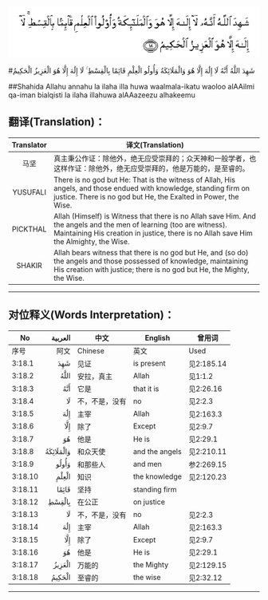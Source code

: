 ![003:018](images/003_018.gif)

#شَهِدَ اللَّهُ أَنَّهُ لَا إِلَٰهَ إِلَّا هُوَ وَالْمَلَائِكَةُ وَأُولُو الْعِلْمِ قَائِمًا بِالْقِسْطِ ۚ لَا إِلَٰهَ إِلَّا هُوَ الْعَزِيزُ الْحَكِيمُ 

##Shahida Allahu annahu la ilaha illa huwa waalmala-ikatu waoloo alAAilmi qa-iman bialqisti la ilaha illahuwa alAAazeezu alhakeemu 

## 翻译(Translation)：

| Translator | 译文(Translation)                                            |
| :--------: | ------------------------------------------------------------ |
|    马坚    | 真主秉公作证：除他外，绝无应受崇拜的；众天神和一般学者，也这样作证：除他外，绝无应受崇拜的，他是万能的，是至睿的。 |
|  YUSUFALI  | There is no god but He: That is the witness of Allah, His angels, and those endued with knowledge, standing firm on justice. There is no god but He, the Exalted in Power, the Wise. |
|  PICKTHAL  | Allah (Himself) is Witness that there is no Allah save Him. And the angels and the men of learning (too are witness). Maintaining His creation in justice, there is no Allah save Him the Almighty, the Wise. |
|   SHAKIR   | Allah bears witness that there is no god but He, and (so do) the angels and those possessed of knowledge, maintaining His creation with justice; there is no god but He, the Mighty, the Wise. |

---

## 对位释义(Words Interpretation)：

| No   | العربية | 中文    | English | 曾用词 |
| ---- | ------: | ------- | ------- | ------ |
| 序号 |    阿文 | Chinese | 英文    | Used   |
| 3:18.1  | شَهِدَ       | 见证           | is present     | 见2:185.14 |
| 3:18.2  | اللَّهُ      | 安拉，真主     | Allah          | 见1:1.2    |
| 3:18.3  | أَنَّهُ       | 它是           | that it is     | 见2:26.16  |
| 3:18.4  | لَا        | 不，不是，没有 | no             | 见2:2.3    |
| 3:18.5  | إِلَٰهَ       | 主宰           | Allah          | 见2:163.3  |
| 3:18.6  | إِلَّا       | 除了           | Except         | 见2:9.7    |
| 3:18.7  | هُوَ        | 他是           | He is          | 见2:29.1   |
| 3:18.8  | وَالْمَلَائِكَةُ | 和众天使       | and the angels | 见2:210.11 |
| 3:18.9  | وَأُولُو     | 和那些人       | and men        | 参2:269.15 |
| 3:18.10 | الْعِلْمِ     | 知识           | the knowledge  | 见2:120.23 |
| 3:18.11 | قَائِمًا     | 坚持           | standing firm  |            |
| 3:18.12 | بِالْقِسْطِ    | 在公正         | on justice     |            |
| 3:18.13 | لَا        | 不，不是，没有 | no             | 见2:2.3    |
| 3:18.14 | إِلَٰهَ       | 主宰           | Allah          | 见2:163.3  |
| 3:18.15 | إِلَّا       | 除了           | Except         | 见2:9.7    |
| 3:18.16 | هُوَ        | 他是           | He is          | 见2:29.1   |
| 3:18.17 | الْعَزِيزُ    | 万能的         | the Mighty     | 见2:129.15 |
| 3:18.18 | الْحَكِيمُ    | 至睿的         | the wise       | 见2:32.12  |

---
